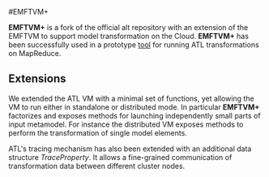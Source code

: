 #EMFTVM+

**EMFTVM+** is a fork of the official alt repository with an extension of the EMFTVM to support model transformation on the Cloud.
**EMFTVM+** has been successfully used in a prototype [tool](https://github.com/atlanmod/ATL_MR) for running ATL transformations on MapReduce.

## Extensions

We extended the ATL VM with a minimal set of functions, yet allowing the VM to run either in standalone or distributed mode.
In particular **EMFTVM+**  factorizes and exposes methods for launching independently small parts of input metamodel.
For instance the distributed VM exposes methods to perform the transformation of single model elements. 

ATL's tracing mechanism has also been extended with an additional data structure *TraceProperty*. It allows a fine-grained communication of transformation data between different cluster nodes.
